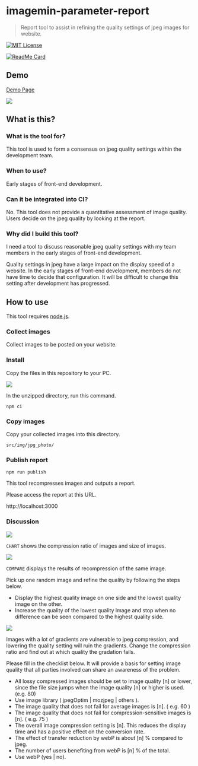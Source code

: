 # imagemin-parameter-report

> Report tool to assist in refining the quality settings of jpeg images for website.

[![MIT License](http://img.shields.io/badge/license-MIT-blue.svg?style=flat)](LICENSE)

[![ReadMe Card](https://github-readme-stats.vercel.app/api/pin/?username=MasatoMakino&repo=imagemin-parameter-report)](https://github.com/MasatoMakino/imagemin-parameter-report)

## Demo

[Demo Page](https://makino-design-staging.s3.amazonaws.com/imagemin-reporter-demo/index.html)

![](https://www.evernote.com/l/AAnpE1c90QdMsqrpvRJXCceuOhqkw2WvRnYB/image.jpg)

## What is this?

### What is the tool for?

This tool is used to form a consensus on jpeg quality settings within the development team.

### When to use?

Early stages of front-end development.

### Can it be integrated into CI?

No. This tool does not provide a quantitative assessment of image quality. Users decide on the jpeg quality by looking at the report.

### Why did I build this tool?

I need a tool to discuss reasonable jpeg quality settings with my team members in the early stages of front-end development.

Quality settings in jpeg have a large impact on the display speed of a website. In the early stages of front-end development, members do not have time to decide that configuration. It will be difficult to change this setting after development has progressed.

## How to use

This tool requires [node.js](https://nodejs.org/).

### Collect images

Collect images to be posted on your website.

### Install

Copy the files in this repository to your PC.

![](https://www.evernote.com/l/AAmmLPMN73NLWpQC1Js7z80fjTJvtLeMhpcB/image.png)

In the unzipped directory, run this command.

```shell
npm ci
```

### Copy images

Copy your collected images into this directory.

```
src/img/jpg_photo/
```

### Publish report

```shell
npm run publish
```

This tool recompresses images and outputs a report.

Please access the report at this URL.

http://localhost:3000

### Discussion

![](https://www.evernote.com/l/AAnjXLyjcS1JOo_cv_mCVWn-9ib-t2ON-lkB/image.jpg)

`CHART` shows the compression ratio of images and size of images.

![](https://www.evernote.com/l/AAkNDsgJX4JGnaly36_Gcqp8QxrWNowoCpYB/image.png)

`COMPARE` displays the results of recompression of the same image.

Pick up one random image and refine the quality by following the steps below.

- Display the highest quality image on one side and the lowest quality image on the other.
- Increase the quality of the lowest quality image and stop when no difference can be seen compared to the highest quality side.

![](https://www.evernote.com/l/AAlZE5VUrOFKv6jwKIWfhBslPzGAhu151QkB/image.png)

Images with a lot of gradients are vulnerable to jpeg compression, and lowering the quality setting will ruin the gradients. Change the compression ratio and find out at which quality the gradation fails.

Please fill in the checklist below.
It will provide a basis for setting image quality that all parties involved can share an awareness of the problem.

- All lossy compressed images should be set to image quality [n] or lower, since the file size jumps when the image quality [n] or higher is used. (e.g. 80)
- Use image library ( jpegOptim | mozjpeg | others ).
- The image quality that does not fail for average images is [n]. ( e.g. 60 )
- The image quality that does not fail for compression-sensitive images is [n]. ( e.g. 75 )
- The overall image compression setting is [n]. This reduces the display time and has a positive effect on the conversion rate.
- The effect of transfer reduction by webP is about [n] % compared to jpeg.
- The number of users benefiting from webP is [n] % of the total.
- Use webP (yes | no).
